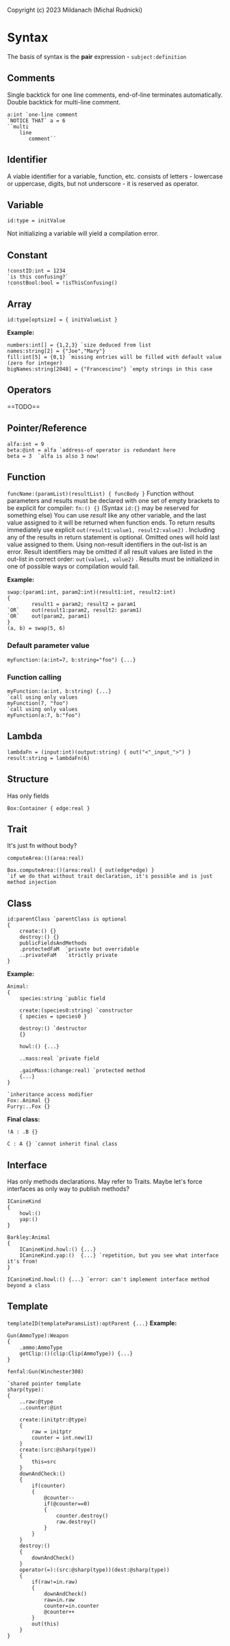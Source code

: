 Copyright (c) 2023 Mildanach (Michal Rudnicki)

# Syntax
The basis of syntax is the **pair** expression - `subject:definition`
## Comments
Single backtick for one line comments, end-of-line terminates automatically.
Double backtick for multi-line comment.
```perfect
a:int `one-line comment
`NOTICE THAT` a = 6
``multi
    line
       comment``
```
## Identifier
A viable identifier for a variable, function, etc. consists of letters - lowercase or uppercase, digits, but not underscore - it is reserved as operator.
## Variable
```perfect
id:type = initValue
```
Not initializing a variable will yield a compilation error.
## Constant
```perfect
!constID:int = 1234
`is this confusing?`
!constBool:bool = !isThisConfusing()
```
## Array
`id:type[optsize] = { initValueList }`

**Example:**
```perfect
numbers:int[] = {1,2,3} `size deduced from list
names:string[2] = {"Joe","Mary"}
fill:int[5] = {0,1} `missing entries will be filled with default value (zero for integer)
bigNames:string[2048] = {"Francescino"} `empty strings in this case
```
## Operators
==TODO==
## Pointer/Reference
```perfect
alfa:int = 9
beta:@int = alfa `address-of operator is redundant here
beta = 3  `alfa is also 3 now!
```
## Function
`funcName:(paramList)(resultList) { funcBody }`
Function without parameters and results must be declared with one set of empty brackets to be explicit for compiler: `fn:() {}`
(Syntax `id:{}` may be reserved for something else)
You can use *result* like any other variable, and the last value assigned to it will be returned when function ends.
To return results immediately use explicit `out(result1:value1, result2:value2)` .
Including any of the results in return statement is optional. Omitted ones will hold last value assigned to them. Using non-result identifiers in the out-list is an error. Result identifiers may be omitted if all result values are listed in the out-list in correct order: `out(value1, value2)` .
Results must be initialized in one of possible ways or compilation would fail.

**Example:**
```perfect
swap:(param1:int, param2:int)(result1:int, result2:int)
{
		result1 = param2; result2 = param1
`OR`    out(result1:param2, result2: param1)
`OR`    out(param2, param1)
}
(a, b) = swap(5, 6)
```
### Default parameter value
```perfect
myFunction:(a:int=7, b:string="foo") {...}
```

### Function calling
```perfect
myFunction:(a:int, b:string) {...}
`call using only values
myFunction(7, "foo")
`call using only values
myFunction(a:7, b:"foo")
```
## Lambda
```perfect
lambdaFn = (input:int)(output:string) { out("<"_input_">") }
result:string = lambdaFn(6)
```
## Structure
Has only fields
```perfect
Box:Container { edge:real }
```
## Trait
It's just fn without body?
```perfect
computeArea:()(area:real)

Box.computeArea:()(area:real) { out(edge*edge) }
`if we do that without trait declaration, it's possible and is just method injection
```
## Class
```perfect
id:parentClass `parentClass is optional
{
	create:() {}
	destroy:() {}
	publicFieldsAndMethods
	.protectedFaM  `private but overridable
	..privateFaM   `strictly private
}
```

**Example:**
```perfect
Animal:
{
	species:string `public field
	
	create:(species0:string) `constructor
	{ species = species0 }
	
	destroy:() `destructor
	{}
	
	howl:() {...}
		
	..mass:real `private field
	
	.gainMass:(change:real) `protected method
	{...}	
}

`inheritance access modifier
Fox:.Animal {}
Furry:..Fox {}
```
**Final class:**
```
!A : .B {}

C : A {} `cannot inherit final class
```
## Interface
Has only methods declarations. May refer to Traits.
Maybe let's force interfaces as only way to publish methods?
```perfect
ICanineKind
{
	howl:()
	yap:()
}

Barkley:Animal
{
	ICanineKind.howl:() {...}
	ICanineKind.yap:()  {...} `repetition, but you see what interface it's from!
}

ICanineKind.howl:() {...} `error: can't implement interface method beyond a class
```

## Template
`templateID(templateParamsList):optParent {...}`
**Example:**
```perfect
Gun(AmmoType):Weapon
{
	.ammo:AmmoType
	getClip:()(clip:Clip(AmmoType)) {...}
}

fenfal:Gun(Winchester308)
```

```
`shared pointer template
sharp(type):
{
	..raw:@type
	..counter:@int
	
	create:(initptr:@type)
	{
		raw = initptr
		counter = int.new(1)
	}
	create:(src:@sharp(type))
	{
		this=src
	}
	downAndCheck:()
	{
		if(counter)
		{
			@counter--
			if(@counter==0)
			{
				counter.destroy()
				raw.destroy()
			}
		}
	}
	destroy:()
	{
		downAndCheck()
	}
	operator(=):(src:@sharp(type))(dest:@sharp(type))
	{
		if(raw!=in.raw)
		{
			downAndCheck()
			raw=in.raw
			counter=in.counter
			@counter++
		}
		out(this)
	}
}
```